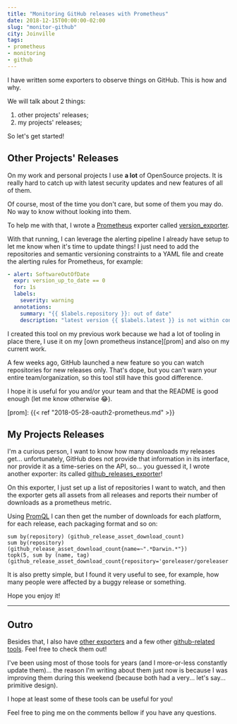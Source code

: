 ```yaml
---
title: "Monitoring GitHub releases with Prometheus"
date: 2018-12-15T00:00:00-02:00
slug: "monitor-github"
city: Joinville
tags:
- prometheus
- monitoring
- github
---
```


I have written some exporters to observe things on GitHub. This is how and
why.

<!--more-->

We will talk about 2 things:

1. other projects' releases;
1. my projects' releases;

So let's get started!

## Other Projects' Releases

On my work and personal projects I use **a lot** of OpenSource projects. It
is really hard to catch up with latest security updates and new features of
all of them.

Of course, most of the time you don't care, but some of them you may do. No
way to know without looking into them.

To help me with that, I wrote a [Prometheus][] exporter called
[version_exporter][].

With that running, I can leverage the alerting pipeline I already have
setup to let me know when it's time to update things! I just need to add
the repositories and semantic versioning constraints to a YAML file and create
the alerting rules for Prometheus, for example:

```yaml
- alert: SoftwareOutOfDate
  expr: version_up_to_date == 0
  for: 1s
  labels:
    severity: warning
  annotations:
    summary: "{{ $labels.repository }}: out of date"
    description: "latest version {{ $labels.latest }} is not within constraint {{ $labels.constraint }}"
```

I created this tool on my previous work because we had a lot of tooling in
place there, I use it on my [own prometheus instance][prom] and also on my
current work.

A few weeks ago, GitHub launched a new feature so you can watch
repositories for new releases only. That's dope, but you can't warn your
entire team/organization, so this tool still have this good difference.

I hope it is useful for you and/or your team and that the README is good enough
(let me know otherwise 😂).

[Prometheus]: https://prometheus.io
[version_exporter]: https://github.com/caarlos0/version_exporter
[prom]: {{< ref "2018-05-28-oauth2-prometheus.md" >}}

## My Projects Releases

I'm a curious person, I want to know how many downloads my releases get...
unfortunately, GitHub does not provide that information in its interface,
nor provide it as a time-series on the API, so... you guessed it, I wrote
another exporter: its called [github_releases_exporter][]!

On this exporter, I just set up a list of repositories I want to watch, and
then the exporter gets all assets from all releases and reports their
number of downloads as a prometheus metric.

Using [PromQL][] I can then get the number of downloads for each platform,
for each release, each packaging format and so on:

```promql
sum by(repository) (github_release_asset_download_count)
sum by(repository) (github_release_asset_download_count{name=~".*Darwin.*"})
topk(5, sum by (name, tag) (github_release_asset_download_count{repository='goreleaser/goreleaser'}))
```

It is also pretty simple, but I found it very useful to see, for example, how
many people were affected by a buggy release or something.

Hope you enjoy it!

[github_releases_exporter]: https://github.com/caarlos0/github_releases_exporter
[PromQL]: https://prometheus.io/docs/prometheus/latest/querying/basics/

---

## Outro

Besides that, I also have [other exporters][exporters] and a few other
[github-related tools][tools]. Feel free to check them out!

I've been using most of those tools for years (and I more-or-less constantly
update them)... the reason I'm writing about them just now is because I was
improving them during this weekend (because both had a very... let's say...
primitive design).

I hope at least some of these tools can be useful for you!

Feel free to ping me on the comments bellow if you have any questions.

[exporters]: https://github.com/search?q=topic%3Aprometheus-exporter+user%3Acaarlos0&type=Repositories
[tools]: https://github.com/search?q=topic%3Agithub-api+user%3Acaarlos0&type=Repositories

